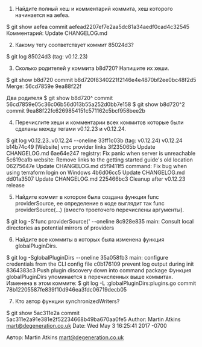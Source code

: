 1. Найдите полный хеш и комментарий коммита, хеш которого начинается на aefea.

$ git show aefea
commit aefead2207ef7e2aa5dc81a34aedf0cad4c32545
Комментарий: Update CHANGELOG.md


2. Какому тегу соответствует коммит 85024d3?

$ git log 85024d3
(tag: v0.12.23)


3. Сколько родителей у коммита b8d720? Напишите их хеши.

$ git show b8d720
commit b8d720f8340221f2146e4e4870bf2ee0bc48f2d5
Merge: 56cd7859e 9ea88f22f

Два родителя
$ git show b8d720^
commit 56cd7859e05c36c06b56d013b55a252d0bb7e158
$ git show b8d720^2
commit 9ea88f22fc6269854151c571162c5bcf958bee2b


4. Перечислите хеши и комментарии всех коммитов которые были сделаны между тегами v0.12.23 и v0.12.24.

$ git log v0.12.23..v0.12.24 --oneline
33ff1c03b (tag: v0.12.24) v0.12.24
b14b74c49 [Website] vmc provider links
3f235065b Update CHANGELOG.md
6ae64e247 registry: Fix panic when server is unreachable
5c619ca1b website: Remove links to the getting started guide's old location
06275647e Update CHANGELOG.md
d5f9411f5 command: Fix bug when using terraform login on Windows
4b6d06cc5 Update CHANGELOG.md
dd01a3507 Update CHANGELOG.md
225466bc3 Cleanup after v0.12.23 release


5. Найдите коммит в котором была создана функция func providerSource, ее определение в коде выглядит так func providerSource(...) (вместо троеточего перечислены аргументы).

$ git log -S'func providerSource(' --oneline
8c928e835 main: Consult local directories as potential mirrors of providers


6. Найдите все коммиты в которых была изменена функция globalPluginDirs.

$ git log -SglobalPluginDirs --oneline
35a058fb3 main: configure credentials from the CLI config file
c0b176109 prevent log output during init
8364383c3 Push plugin discovery down into command package
Функция globalPluginDirs упоминается в перечисленных выше коммитах.
Изменена в этом коммите:
$ git log -L :globalPluginDirs:plugins.go
commit 78b12205587fe839f10d946ea3fdc06719decb05


7. Кто автор функции synchronizedWriters?

$ git show 5ac311e2a
commit 5ac311e2a91e381e2f52234668b49ba670aa0fe5
Author: Martin Atkins <mart@degeneration.co.uk>
Date:   Wed May 3 16:25:41 2017 -0700

Автор: Martin Atkins <mart@degeneration.co.uk>
